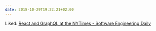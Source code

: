 ```yaml
---
date: 2018-10-29T19:22:21+02:00
---
```


Liked: [React and GraphQL at the NYTimes - Software Engineering Daily](https://softwareengineeringdaily.com/2018/10/22/react-and-graphql-at-the-nytimes/)
